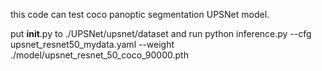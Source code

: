 this code can test coco panoptic segmentation UPSNet model.


put __init__.py to ./UPSNet/upsnet/dataset
and run python inference.py  --cfg upsnet_resnet50_mydata.yaml --weight ./model/upsnet_resnet_50_coco_90000.pth

